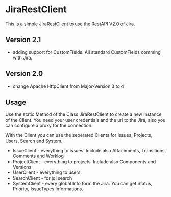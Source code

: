 # JiraRestClient

This is a simple JiraRestClient to use the RestAPI V2.0 of Jira.

## Version 2.1

* adding support for CustomFields. All standard CustomFields comming with Jira.

## Version 2.0

* change Apache HttpClient from Major-Version 3 to 4

## Usage

Use the static Method of the Class JiraRestClient to create a new Instance of the Client.
You need your user credentials and the url to the Jira, also you can configure a proxy for the connection.

With the Client you can use the seperated Clients for Issues, Projects, Users, Search and System.

* IssueClient - everything to issues. Include also Attachments, Transitions, Comments and Worklog
* ProjectClient - everything to projects. Include also Components and Versions
* UserClient - everything to users.
* SearchClient - for jql search
* SystemClient - every global Info form the Jira. You can get Status, Priority, IssueTypes Informations.



